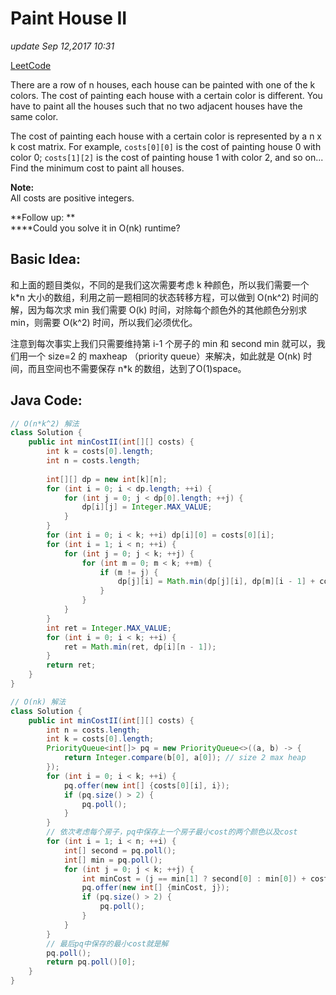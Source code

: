 # Paint House II

_update Sep 12,2017 10:31_

[LeetCode](https://leetcode.com/problems/paint-house-ii/description/)

There are a row of n houses, each house can be painted with one of the k colors. The cost of painting each house with a certain color is different. You have to paint all the houses such that no two adjacent houses have the same color.

The cost of painting each house with a certain color is represented by a n x k cost matrix. For example, `costs[0][0]` is the cost of painting house 0 with color 0; `costs[1][2]` is the cost of painting house 1 with color 2, and so on... Find the minimum cost to paint all houses.

**Note:**\
All costs are positive integers.

**Follow up:  **\
****Could you solve it in O(nk) runtime?

## Basic Idea:

和上面的题目类似，不同的是我们这次需要考虑 k 种颜色，所以我们需要一个 k\*n 大小的数组，利用之前一题相同的状态转移方程，可以做到 O(nk^2) 时间的解，因为每次求 min 我们需要 O(k) 时间，对除每个颜色外的其他颜色分别求min，则需要 O(k^2) 时间，所以我们必须优化。

注意到每次事实上我们只需要维持第 i-1 个房子的 min 和 second min 就可以，我们用一个 size=2 的 maxheap （priority queue）来解决，如此就是 O(nk) 时间，而且空间也不需要保存 n\*k 的数组，达到了O(1)space。

## Java Code:

```java
// O(n*k^2) 解法
class Solution {
    public int minCostII(int[][] costs) {
        int k = costs[0].length;
        int n = costs.length;
        
        int[][] dp = new int[k][n];
        for (int i = 0; i < dp.length; ++i) {
            for (int j = 0; j < dp[0].length; ++j) {
                dp[i][j] = Integer.MAX_VALUE;
            }
        }
        for (int i = 0; i < k; ++i) dp[i][0] = costs[0][i];
        for (int i = 1; i < n; ++i) {
            for (int j = 0; j < k; ++j) {
                for (int m = 0; m < k; ++m) {
                    if (m != j) {
                        dp[j][i] = Math.min(dp[j][i], dp[m][i - 1] + costs[i][j]);
                    }
                }
            }
        }
        int ret = Integer.MAX_VALUE;
        for (int i = 0; i < k; ++i) {
            ret = Math.min(ret, dp[i][n - 1]);
        }
        return ret;
    }
}

// O(nk) 解法
class Solution {
    public int minCostII(int[][] costs) {
        int n = costs.length;
        int k = costs[0].length;
        PriorityQueue<int[]> pq = new PriorityQueue<>((a, b) -> {
            return Integer.compare(b[0], a[0]); // size 2 max heap
        });
        for (int i = 0; i < k; ++i) {
            pq.offer(new int[] {costs[0][i], i});
            if (pq.size() > 2) {
                pq.poll();
            }
        }
        // 依次考虑每个房子，pq中保存上一个房子最小cost的两个颜色以及cost
        for (int i = 1; i < n; ++i) {
            int[] second = pq.poll();
            int[] min = pq.poll();
            for (int j = 0; j < k; ++j) {
                int minCost = (j == min[1] ? second[0] : min[0]) + costs[i][j];
                pq.offer(new int[] {minCost, j});
                if (pq.size() > 2) {
                    pq.poll();
                }
            }
        }
        // 最后pq中保存的最小cost就是解
        pq.poll();
        return pq.poll()[0];
    }
}
```
